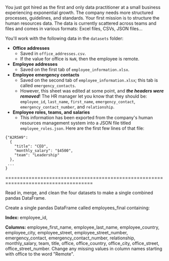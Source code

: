 You just got hired as the first and only data practitioner at a small business experiencing exponential growth. The company needs more structured processes, guidelines, and standards. Your first mission is to structure the human resources data. The data is currently scattered across teams and files and comes in various formats: Excel files, CSVs, JSON files...

You'll work with the following data in the `datasets` folder:
- __Office addresses__
    - Saved in `office_addresses.csv`. 
    - If the value for office is `NaN`, then the employee is remote.
- __Employee addresses__
    - Saved on the first tab of `employee_information.xlsx`.
- __Employee emergency contacts__ 
    - Saved on the second tab of `employee_information.xlsx`; this tab is called `emergency_contacts`. 
    - However, this sheet was edited at some point, and ***the headers were removed***! The HR manager let you know that they should be: `employee_id`, `last_name`, `first_name`, `emergency_contact`, `emergency_contact_number`, and `relationship`.
- __Employee roles, teams, and salaries__ 
    - This information has been exported from the company's human resources management system into a JSON file titled `employee_roles.json`. Here are the first few lines of that file:
```
{"A2R5H9":
  {
    "title": "CEO",
    "monthly_salary": "$4500",
    "team": "Leadership"
  },
 ...
}
```
====================================================================================

Read in, merge, and clean the four datasets to make a single combined pandas DataFrame.

Create a single pandas DataFrame called employees_final containing:

**Index:** employee_id,

**Columns:** employee_first_name, employee_last_name, employee_country, employee_city, employee_street, employee_street_number, emergency_contact, emergency_contact_number, relationship, monthly_salary, team, title, office, office_country, office_city, office_street, office_street_number.
Change any missing values in column names starting with office to the word "Remote".
